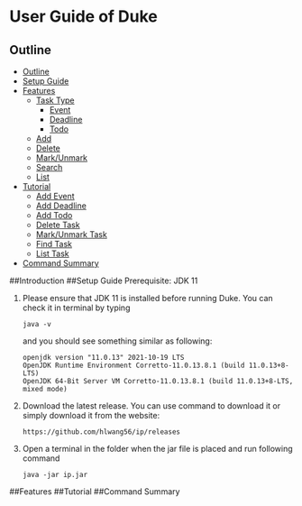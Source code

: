 # User Guide of Duke

## Outline
* [Outline](#outline)
* [Setup Guide](#setup)
* [Features](#features)
  * [Task Type](#feature-type)
    * [Event](#feature-type-event)
    * [Deadline](#feature-type-deadline)
    * [Todo](#feature-type-todo)
  * [Add](#feature-add)
  * [Delete](#feature-delete)
  * [Mark/Unmark](#feature-mark-unmark)
  * [Search](#feature-search)
  * [List](#feature-list)
* [Tutorial](#tutorial)
  * [Add Event](#tutorial-add-event)
  * [Add Deadline](#tutorial-add-deadline)
  * [Add Todo](#tutorial-add-todo)
  * [Delete Task](#tutorial-delete-task)
  * [Mark/Unmark Task](#tutorial-update-task)
  * [Find Task](#tutorial-find-task)
  * [List Task](#tutorial-list-task)
* [Command Summary](#command)

##Introduction
##Setup Guide
Prerequisite: JDK 11
1. Please ensure that JDK 11 is installed before running Duke. You can check it in terminal by typing 
   ````shell
   java -v
   ````
   and you should see something similar as following:
   ````shell
   openjdk version "11.0.13" 2021-10-19 LTS
   OpenJDK Runtime Environment Corretto-11.0.13.8.1 (build 11.0.13+8-LTS)
   OpenJDK 64-Bit Server VM Corretto-11.0.13.8.1 (build 11.0.13+8-LTS, mixed mode)
   ````
2. Download the latest release. You can use command to download it or simply download it from the website:
   ````
   https://github.com/hlwang56/ip/releases
   ````
3. Open a terminal in the folder when the jar file is placed and run following command
   ````shell
   java -jar ip.jar
   ````
##Features
##Tutorial
##Command Summary
